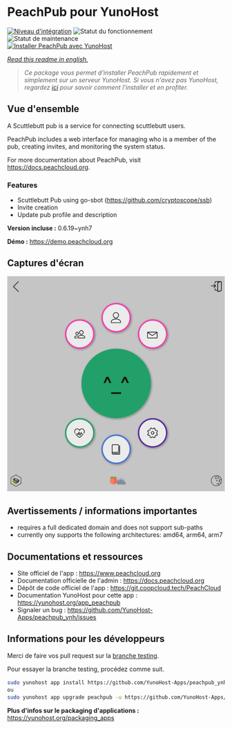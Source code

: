 <!--
N.B.: This README was automatically generated by https://github.com/YunoHost/apps/tree/master/tools/README-generator
It shall NOT be edited by hand.
-->

# PeachPub pour YunoHost

[![Niveau d'intégration](https://dash.yunohost.org/integration/peachpub.svg)](https://dash.yunohost.org/appci/app/peachpub) ![Statut du fonctionnement](https://ci-apps.yunohost.org/ci/badges/peachpub.status.svg) ![Statut de maintenance](https://ci-apps.yunohost.org/ci/badges/peachpub.maintain.svg)  
[![Installer PeachPub avec YunoHost](https://install-app.yunohost.org/install-with-yunohost.svg)](https://install-app.yunohost.org/?app=peachpub)

*[Read this readme in english.](./README.md)*

> *Ce package vous permet d'installer PeachPub rapidement et simplement sur un serveur YunoHost.
Si vous n'avez pas YunoHost, regardez [ici](https://yunohost.org/#/install) pour savoir comment l'installer et en profiter.*

## Vue d'ensemble

A Scuttlebutt pub is a service for connecting scuttlebutt users.

PeachPub includes a web interface for managing who is a member of the pub, creating invites, and monitoring the system status. 

For more documentation about PeachPub, visit https://docs.peachcloud.org. 

### Features

- Scuttlebutt Pub using go-sbot (https://github.com/cryptoscope/ssb)
- Invite creation 
- Update pub profile and description

**Version incluse :** 0.6.19~ynh7

**Démo :** https://demo.peachcloud.org

## Captures d'écran

![Capture d'écran de PeachPub](./doc/screenshots/Peachcloud-Screenshot.png)

## Avertissements / informations importantes

 - requires a full dedicated domain and does not support sub-paths
 - currently ony supports the following architectures: amd64, arm64, arm7
## Documentations et ressources

* Site officiel de l'app : <https://www.peachcloud.org>
* Documentation officielle de l'admin : <https://docs.peachcloud.org>
* Dépôt de code officiel de l'app : <https://git.coopcloud.tech/PeachCloud>
* Documentation YunoHost pour cette app : <https://yunohost.org/app_peachpub>
* Signaler un bug : <https://github.com/YunoHost-Apps/peachpub_ynh/issues>

## Informations pour les développeurs

Merci de faire vos pull request sur la [branche testing](https://github.com/YunoHost-Apps/peachpub_ynh/tree/testing).

Pour essayer la branche testing, procédez comme suit.

``` bash
sudo yunohost app install https://github.com/YunoHost-Apps/peachpub_ynh/tree/testing --debug
ou
sudo yunohost app upgrade peachpub -u https://github.com/YunoHost-Apps/peachpub_ynh/tree/testing --debug
```

**Plus d'infos sur le packaging d'applications :** <https://yunohost.org/packaging_apps>
